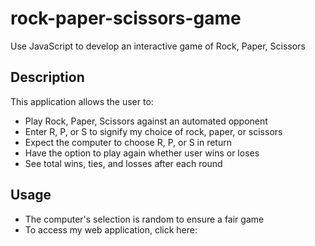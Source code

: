 # rock-paper-scissors-game
Use JavaScript to develop an interactive game of Rock, Paper, Scissors

## Description

This application allows the user to:
* Play Rock, Paper, Scissors against an automated opponent
* Enter R, P, or S to signify my choice of rock, paper, or scissors
* Expect the computer to choose R, P, or S in return
* Have the option to play again whether user wins or loses
* See  total wins, ties, and losses after each round


## Usage
* The computer's selection is random to ensure a fair game
* To access my web application, click here:

